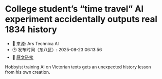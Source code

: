# College student’s “time travel” AI experiment accidentally outputs real 1834 history
- 📅 来源: Ars Technica AI
- 🕒 发布时间（东八区）: 2025-08-23 06:13:56
- 🔗 [原文链接](https://arstechnica.com/information-technology/2025/08/ai-built-from-1800s-texts-surprises-creator-by-mentioning-real-1834-london-protests/)

Hobbyist training AI on Victorian texts gets an unexpected history lesson from his own creation.
